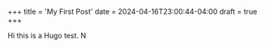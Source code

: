 +++
title = 'My First Post'
date = 2024-04-16T23:00:44-04:00
draft = true
+++


Hi this is a Hugo test. N
